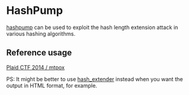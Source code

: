 HashPump
========

[hashpump](https://github.com/bwall/HashPump) can be used to exploit the hash length extension attack in various hashing algorithms.

Reference usage
---------------

[Plaid CTF 2014 / mtpox](https://github.com/ctfs/write-ups-2014/tree/master/plaid-ctf-2014/mtpox)

PS: It might be better to use [hash_extender](https://github.com/TeamColonelPanic/tools/tree/master/hash/hash-length-extension/hash_extender) instead when you want the output in HTML format, for example.
